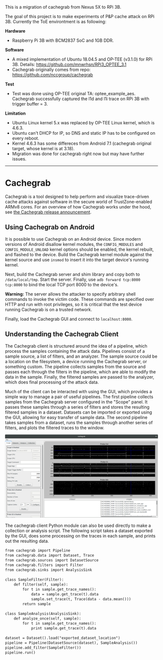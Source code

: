 This is a migration of cachegrab from Nexus 5X to RPi 3B.

The goal of this project is to make experiments of P&P cache attack on RPi 3B.
Currently the ToE environtment is as following:

**Hardware**
- Raspberry Pi 3B with BCM2837 SoC and 1GB DDR.

**Software**
- A mixed implementation of Ubuntu 18.04.5 and OP-TEE (v3.1.0) for RPi 3B. Details: https://github.com/mnwrhsn/RPi3_OPTEE_3.1
- Cachegrab originally comes from repo: https://github.com/nccgroup/cachegrab

**Test**
- Test was done using OP-TEE original TA: optee_example_aes. Cachegrab successfully captured the l1d and l1i trace on RPi 3B with trigger buffer = 3.

**Limitation**
- Ubuntu Linux kernel 5.x was replaced by OP-TEE Linux kernel, which is 4.6.3.
- Ubuntu can't DHCP for IP, so DNS and static IP has to be configured on every reboot.
- Kernel 4.6.3 has some differeces from Android 7.1 (cachegrab original target, whose kernel is at 3.18). 
- Migration was done for cachegrab right now but may have further issues.

- - - - -
# Cachegrab
Cachegrab is a tool designed to help perform and visualize trace-driven cache
attacks against software in the secure world of TrustZone-enabled ARMv8 cores.
For an overview of how Cachegrab works under the hood, see
[the Cachegrab release announcement](https://www.nccgroup.trust/us/about-us/newsroom-and-events/blog/2017/december/34C3-Tool-Release-Cachegrab/).

## Using Cachegrab on Android
It is possible to use Cachegrab on an Android device. Since modern
versions of Android disallow kernel modules, the `CONFIG_MODULES` and
`CONFIG_MODULE_UNLOAD` kernel options should be enabled, the kernel
rebuilt, and flashed to the device. Build the Cachegrab kernel module
against the kernel source and use `insmod` to insert it into the target
device's running kernel.

Next, build the Cachegrab server and shim library and copy both to
`/data/local/tmp`. Start the server. Finally, use
`adb forward tcp:8000 tcp:8000` to bind the local TCP port 8000 to the
device's.

**Warning:** The server allows the attacker to specify arbitrary shell
commands to invoke the victim code. These commands are specified over HTTP
and run with root privileges, so it is critical that the test device
running Cachegrab is on a trusted network.

Finally, load the Cachegrab GUI and connect to `localhost:8000`.

## Understanding the Cachegrab Client
The Cachegrab client is structured around the idea of a pipeline, which
process the samples containing the attack data. Pipelines consist of a
sample source, a list of filters, and an analyzer. The sample source
could be a location on the filesystem, a device running the Cachegrab
server, or something custom. The pipeline collects samples from the
source and passes each through the filters in the pipeline, which are
able to modify the data in the sample. Finally, the filtered samples
are passed to the analyzer, which does final processing of the attack
data.

Much of the client can be interacted with using the GUI, which provides
a simple way to manage a pair of useful pipelines. The first pipeline
collects samples from the Cachegrab server configured in the "Scope"
panel. It passes these samples through a series of filters and stores
the resulting filtered samples in a dataset. Datasets can be imported
or exported using the GUI, allowing for easy transfer of sample data.
The second pipeline takes samples from a dataset, runs the samples
through another series of filters, and plots the filtered traces to
the window.

![Cachegrab GUI](docs/cachegrab_gui.png)

The cachegrab client Python module can also be used directly to make
a collection or analysis script. The following script takes a dataset
exported by the GUI, does some processing on the traces in each sample,
and prints out the resulting data.

```
from cachegrab import Pipeline
from cachegrab.data import Dataset, Trace
from cachegrab.sources import DatasetSource
from cachegrab.filters import Filter
from cachegrab.sinks import AnalysisSink

class SampleFilter(Filter):
    def filter(self, sample):
        for t in sample.get_trace_names():
            data = sample.get_trace(t).data
            sample.set_trace(t, Trace(data - data.mean()))
        return sample

class SampleAnalysis(AnalysisSink):
    def analyze_once(self, sample):
        for t in sample.get_trace_names():
            print sample.get_trace(t).data

dataset = Dataset().load("exported_dataset_location")
pipeline = Pipeline(DatasetSource(dataset), SampleAnalysis())
pipeline.add_filter(SampleFilter())
pipeline.run()
```
